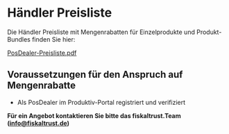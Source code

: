 # Händler Preisliste

Die Händler Preisliste mit Mengenrabatten für Einzelprodukte und Produkt-Bundles finden Sie hier:

 [PosDealer-Preisliste.pdf](https://github.com/fiskaltrust/productdescription-de-doc/blob/master/vertrieb/pre-sales/media/PosDealer-Preisliste.pdf)

## Voraussetzungen für den Anspruch auf Mengenrabatte

- Als PosDealer im Produktiv-Portal registriert und verifiziert

**Für ein Angebot kontaktieren Sie bitte das fiskaltrust.Team (info@fiskaltrust.de)**